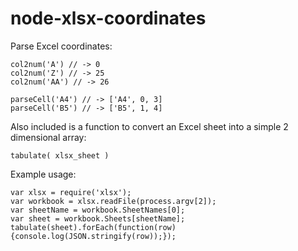 # node-xlsx-coordinates
Parse Excel coordinates:

	col2num('A') // -> 0
	col2num('Z') // -> 25
	col2num('AA') // -> 26

	parseCell('A4') // -> ['A4', 0, 3]
	parseCell('B5') // -> ['B5', 1, 4]

Also included is a function to convert an Excel sheet into a simple 2 dimensional array:

	tabulate( xlsx_sheet )


Example usage:

	var xlsx = require('xlsx');
	var workbook = xlsx.readFile(process.argv[2]);
	var sheetName = workbook.SheetNames[0];
	var sheet = workbook.Sheets[sheetName];
	tabulate(sheet).forEach(function(row){console.log(JSON.stringify(row));});

